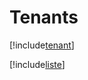 # Tenants

[!include[tenant](tenants.tenant.autogen.md)]

[!include[liste](tenants.liste.autogen.md)]














































































